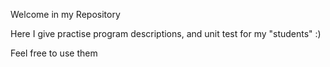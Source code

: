 Welcome in my Repository

Here I give practise program descriptions, and unit test for my "students" :)

Feel free to use them 
